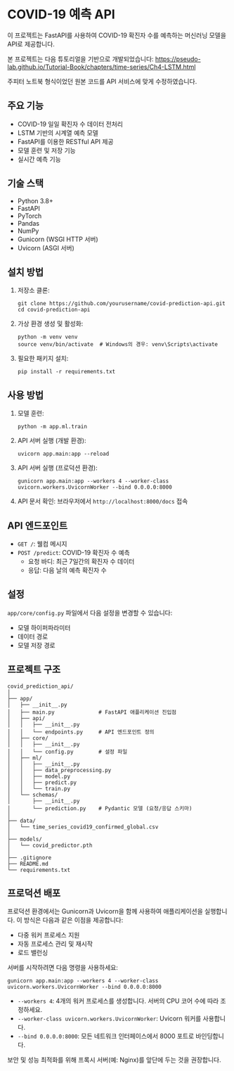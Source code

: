 # COVID-19 예측 API

이 프로젝트는 FastAPI를 사용하여 COVID-19 확진자 수를 예측하는 머신러닝 모델을 API로 제공합니다.

본 프로젝트는 다음 튜토리얼을 기반으로 개발되었습니다:
https://pseudo-lab.github.io/Tutorial-Book/chapters/time-series/Ch4-LSTM.html

주피터 노트북 형식이었던 원본 코드를 API 서비스에 맞게 수정하였습니다.

## 주요 기능

- COVID-19 일일 확진자 수 데이터 전처리
- LSTM 기반의 시계열 예측 모델
- FastAPI를 이용한 RESTful API 제공
- 모델 훈련 및 저장 기능
- 실시간 예측 기능

## 기술 스택

- Python 3.8+
- FastAPI
- PyTorch
- Pandas
- NumPy
- Gunicorn (WSGI HTTP 서버)
- Uvicorn (ASGI 서버)

## 설치 방법

1. 저장소 클론:
   ```
   git clone https://github.com/yourusername/covid-prediction-api.git
   cd covid-prediction-api
   ```

2. 가상 환경 생성 및 활성화:
   ```
   python -m venv venv
   source venv/bin/activate  # Windows의 경우: venv\Scripts\activate
   ```

3. 필요한 패키지 설치:
   ```
   pip install -r requirements.txt
   ```

## 사용 방법

1. 모델 훈련:
   ```
   python -m app.ml.train
   ```

2. API 서버 실행 (개발 환경):
   ```
   uvicorn app.main:app --reload
   ```

3. API 서버 실행 (프로덕션 환경):
   ```
   gunicorn app.main:app --workers 4 --worker-class uvicorn.workers.UvicornWorker --bind 0.0.0.0:8000
   ```

4. API 문서 확인:
   브라우저에서 `http://localhost:8000/docs` 접속

## API 엔드포인트

- `GET /`: 웰컴 메시지
- `POST /predict`: COVID-19 확진자 수 예측
  - 요청 바디: 최근 7일간의 확진자 수 데이터
  - 응답: 다음 날의 예측 확진자 수

## 설정

`app/core/config.py` 파일에서 다음 설정을 변경할 수 있습니다:
- 모델 하이퍼파라미터
- 데이터 경로
- 모델 저장 경로

## 프로젝트 구조

```
covid_prediction_api/
│
├── app/
│   ├── __init__.py
│   ├── main.py              # FastAPI 애플리케이션 진입점
│   ├── api/
│   │   ├── __init__.py
│   │   └── endpoints.py     # API 엔드포인트 정의
│   ├── core/
│   │   ├── __init__.py
│   │   └── config.py        # 설정 파일
│   ├── ml/
│   │   ├── __init__.py
│   │   ├── data_preprocessing.py
│   │   ├── model.py
│   │   ├── predict.py
│   │   └── train.py
│   └── schemas/
│       ├── __init__.py
│       └── prediction.py    # Pydantic 모델 (요청/응답 스키마)
│
├── data/
│   └── time_series_covid19_confirmed_global.csv
│
├── models/
│   └── covid_predictor.pth
│
├── .gitignore
├── README.md
└── requirements.txt
```

## 프로덕션 배포

프로덕션 환경에서는 Gunicorn과 Uvicorn을 함께 사용하여 애플리케이션을 실행합니다. 이 방식은 다음과 같은 이점을 제공합니다:

- 다중 워커 프로세스 지원
- 자동 프로세스 관리 및 재시작
- 로드 밸런싱

서버를 시작하려면 다음 명령을 사용하세요:

```
gunicorn app.main:app --workers 4 --worker-class uvicorn.workers.UvicornWorker --bind 0.0.0.0:8000
```

- `--workers 4`: 4개의 워커 프로세스를 생성합니다. 서버의 CPU 코어 수에 따라 조정하세요.
- `--worker-class uvicorn.workers.UvicornWorker`: Uvicorn 워커를 사용합니다.
- `--bind 0.0.0.0:8000`: 모든 네트워크 인터페이스에서 8000 포트로 바인딩합니다.

보안 및 성능 최적화를 위해 프록시 서버(예: Nginx)를 앞단에 두는 것을 권장합니다.